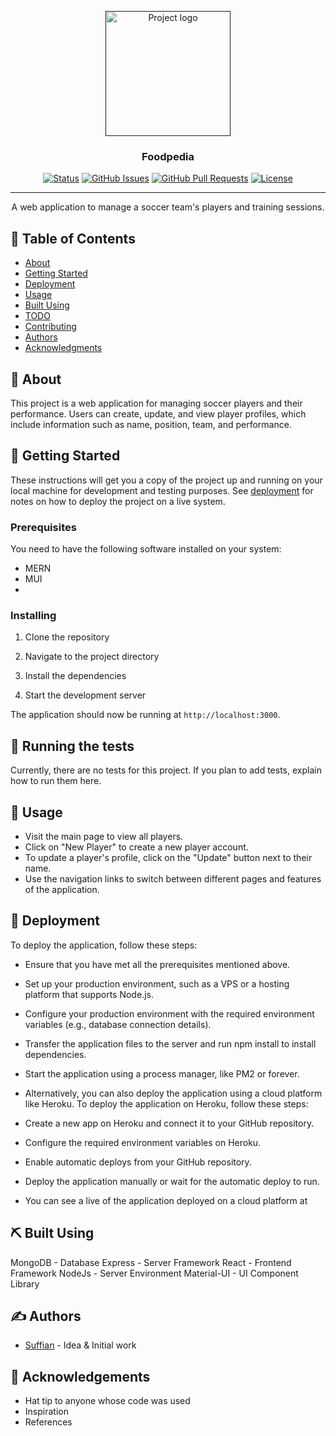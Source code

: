 <p align="center">
  <a href="" rel="noopener">
 <img width=200px height=200px src="https://i.imgur.com/6wj0hh6.jpg" alt="Project logo"></a>
</p>

<h3 align="center">Foodpedia</h3>

<div align="center">

[![Status](https://img.shields.io/badge/status-active-success.svg)]()
[![GitHub Issues](https://img.shields.io/github/issues/kylelobo/The-Documentation-Compendium.svg)](https://github.com/kylelobo/The-Documentation-Compendium/issues)
[![GitHub Pull Requests](https://img.shields.io/github/issues-pr/kylelobo/The-Documentation-Compendium.svg)](https://github.com/kylelobo/The-Documentation-Compendium/pulls)
[![License](https://img.shields.io/badge/license-MIT-blue.svg)](/LICENSE)

</div>

---

<p align="center">
  A web application to manage a soccer team's players and training sessions.
  <br>
</p>

## 📝 Table of Contents

- [About](#about)
- [Getting Started](#getting_started)
- [Deployment](#deployment)
- [Usage](#usage)
- [Built Using](#built_using)
- [TODO](../TODO.md)
- [Contributing](../CONTRIBUTING.md)
- [Authors](#authors)
- [Acknowledgments](#acknowledgement)

## 🧐 About <a name = "about"></a>

This project is a web application for managing soccer players and their performance. Users can create, update, and view player profiles, which include information such as name, position, team, and performance.

## 🏁 Getting Started <a name = "getting_started"></a>

These instructions will get you a copy of the project up and running on your local machine for development and testing purposes. See [deployment](#deployment) for notes on how to deploy the project on a live system.

### Prerequisites

You need to have the following software installed on your system:

- MERN
- MUI 
- 


### Installing

1. Clone the repository

2. Navigate to the project directory

3. Install the dependencies

4. Start the development server

The application should now be running at `http://localhost:3000`.

## 🔧 Running the tests <a name = "tests"></a>

Currently, there are no tests for this project. If you plan to add tests, explain how to run them here.

## 🎈 Usage <a name="usage"></a>

- Visit the main page to view all players.
- Click on "New Player" to create a new player account.
- To update a player's profile, click on the "Update" button next to their name.
- Use the navigation links to switch between different pages and features of the application.

## 🚀 Deployment <a name = "deployment"></a>

To deploy the application, follow these steps:

- Ensure that you have met all the prerequisites mentioned above.
- Set up your production environment, such as a VPS or a hosting platform that supports Node.js.
- Configure your production environment with the required environment variables (e.g., database connection details).
- Transfer the application files to the server and run npm install to install dependencies.
- Start the application using a process manager, like PM2 or forever.
- Alternatively, you can also deploy the application using a cloud platform like Heroku. To deploy the application on Heroku, follow these steps:

- Create a new app on Heroku and connect it to your GitHub repository.
- Configure the required environment variables on Heroku.
- Enable automatic deploys from your GitHub repository.
- Deploy the application manually or wait for the automatic deploy to run.
- You can see a live of the application deployed on a cloud platform at 



## ⛏️ Built Using <a name = "built_using"></a>

MongoDB - Database
Express - Server Framework
React - Frontend Framework
NodeJs - Server Environment
Material-UI - UI Component Library

## ✍️ Authors <a name = "authors"></a>

- [Suffian](https://github.com/mdsuffian83/GA-Project-2-Player-Management) - Idea & Initial work

## 🎉 Acknowledgements <a name = "acknowledgement"></a>

- Hat tip to anyone whose code was used
- Inspiration
- References

